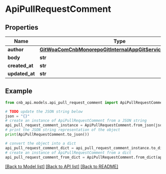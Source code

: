 # ApiPullRequestComment


## Properties

Name | Type | Description | Notes
------------ | ------------- | ------------- | -------------
**author** | [**GitWoaComCnbMonorepoGitInternalAppGitServiceBffApiUserInfo**](GitWoaComCnbMonorepoGitInternalAppGitServiceBffApiUserInfo.md) |  | [optional] 
**body** | **str** |  | [optional] 
**created_at** | **str** |  | [optional] 
**updated_at** | **str** |  | [optional] 

## Example

```python
from cnb_api.models.api_pull_request_comment import ApiPullRequestComment

# TODO update the JSON string below
json = "{}"
# create an instance of ApiPullRequestComment from a JSON string
api_pull_request_comment_instance = ApiPullRequestComment.from_json(json)
# print the JSON string representation of the object
print(ApiPullRequestComment.to_json())

# convert the object into a dict
api_pull_request_comment_dict = api_pull_request_comment_instance.to_dict()
# create an instance of ApiPullRequestComment from a dict
api_pull_request_comment_from_dict = ApiPullRequestComment.from_dict(api_pull_request_comment_dict)
```
[[Back to Model list]](../README.md#documentation-for-models) [[Back to API list]](../README.md#documentation-for-api-endpoints) [[Back to README]](../README.md)


